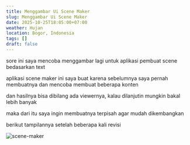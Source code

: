```yaml
---
title: Menggambar Ui Scene Maker
slug: Menggambar Ui Scene Maker
date: 2025-10-25T18:05:00+07:00
weather: Hujan
location: Bogor, Indonesia
tags: []
draft: false
---
```


sore ini saya mencoba menggambar lagi untuk aplikasi pembuat scene bedasarkan text

aplikasi scene maker ini saya buat karena sebelumnya saya pernah membuatnya dan mencoba membuat beberapa konten 

dan hasilnya bisa dibilang ada viewernya, kalau dilanjutin mungkin bakal lebih banyak

maka dari itu saya ingin membuatnya terpisah agar mudah dikembangkan

berikut tampilannya setelah beberapa kali revisi

![scene-maker](scene-maker.avif)